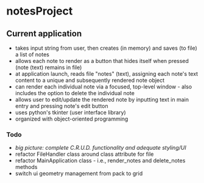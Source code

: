 # notesProject

## Current application 
- takes input string from user, then creates (in memory) and saves (to file) a list of notes
- allows each note to render as a button that hides itself when pressed (note (text) remains in file)
- at application launch, reads file "notes" (text), assigning each note's text content to a unique and subsequently rendered note object
- can render each individual note via a focused, top-level window - also includes the option to delete the individual note
- allows user to edit/update the rendered note by inputting text in main entry and pressing note's edit button
- uses python's tkinter (user interface library)
- organized with object-oriented programming

### Todo
- *big picture: complete C.R.U.D. functionality and adequate styling/UI*
- refactor FileHandler class around class attribute for file
- refactor MainApplication class - i.e., render_notes and delete_notes methods
- switch ui geometry management from pack to grid 
